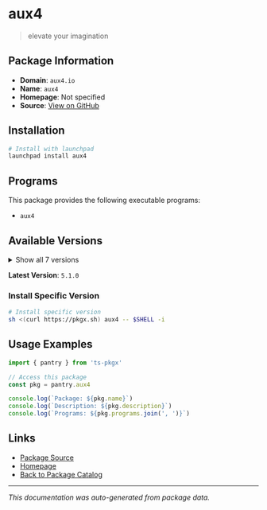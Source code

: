 # aux4

> elevate your imagination

## Package Information

- **Domain**: `aux4.io`
- **Name**: `aux4`
- **Homepage**: Not specified
- **Source**: [View on GitHub](https://github.com/pkgxdev/pantry/tree/main/projects/aux4.io/package.yml)

## Installation

```bash
# Install with launchpad
launchpad install aux4
```

## Programs

This package provides the following executable programs:

- `aux4`

## Available Versions

<details>
<summary>Show all 7 versions</summary>

- `5.1.0`, `5.0.14`, `5.0.11`, `5.0.10`, `5.0.9`
- `5.0.8`, `5.0.3`

</details>

**Latest Version**: `5.1.0`

### Install Specific Version

```bash
# Install specific version
sh <(curl https://pkgx.sh) aux4 -- $SHELL -i
```

## Usage Examples

```typescript
import { pantry } from 'ts-pkgx'

// Access this package
const pkg = pantry.aux4

console.log(`Package: ${pkg.name}`)
console.log(`Description: ${pkg.description}`)
console.log(`Programs: ${pkg.programs.join(', ')}`)
```

## Links

- [Package Source](https://github.com/pkgxdev/pantry/tree/main/projects/aux4.io/package.yml)
- [Homepage](#)
- [Back to Package Catalog](../../package-catalog.md)

---

*This documentation was auto-generated from package data.*
